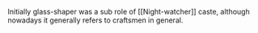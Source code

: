 Initially glass-shaper was a sub role of [[Night-watcher]] caste, although nowadays it generally refers to craftsmen in general.

